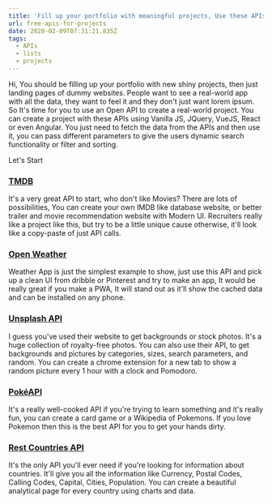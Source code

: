 ```yaml
---
title: 'Fill up your portfolio with meaningful projects, Use these APIs '
url: free-apis-for-projects
date: 2020-02-09T07:31:21.835Z
tags:
  - APIs
  - lists
  - projects
---
```

Hi,  You should be filling up your portfolio with new shiny projects, then just landing pages of dummy websites. 
People want to see a real-world app with all the data, they want to feel it and they don't just want lorem ipsum.
So It's time for you to use an Open API to create a real-world project. You can create a project with these APIs using Vanilla JS, JQuery, VueJS, React or even Angular. 
You just need to fetch the data from the APIs and then use it, you can pass different parameters to give the users dynamic search functionality or filter and sorting.

Let's Start

### [TMDB](https://www.themoviedb.org/)

It's a very great API to start, who don't like Movies? There are lots of possibilities, You can create your own IMDB like database website, or better trailer and movie recommendation website with Modern UI. Recruiters really like a project like this, but try to be a little unique cause otherwise, it'll look like a copy-paste of just API calls.

### [Open Weather](https://openweathermap.org/api)

[](https://openweathermap.org/api)Weather App is just the simplest example to show, just use this API and pick up a clean UI from dribble or Pinterest and try to make an app, It would be really great if you make a PWA, It will stand out as it'll show the cached data and can be installed on any phone.

### [Unsplash API](https://unsplash.com/developers)

[](https://unsplash.com/developers)I guess you've used their website to get backgrounds or stock photos. It's a huge collection of royalty-free photos. You can also use their API, to get backgrounds and pictures by categories, sizes, search parameters, and random. You can create a chrome extension for a new tab to show a random picture every 1 hour with a clock and Pomodoro.

### [PokéAPI](https://pokeapi.co/)

It's a really well-cooked API if you're trying to learn something and it's really fun, you can create a card game or a Wikipedia of Pokemons. If you love Pokemon then this is the best API for you to get your hands dirty.

### [Rest Countries API](https://restcountries.eu/)

[](https://restcountries.eu/)It's the only API you'll ever need if you're looking for information about countries. It'll give you all the information like Currency, Postal Codes, Calling Codes, Capital, Cities, Population.  You can create a beautiful analytical page for every country using charts and data.
